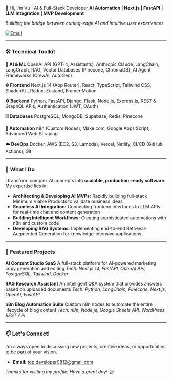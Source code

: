 👋 Hi, I'm Vu | AI & Full-Stack Developer
**AI Automation | Next.js | FastAPI | LLM Integration | MVP Development**

*Building the bridge between cutting-edge AI and intuitive user experiences*

[![Email](https://img.shields.io/badge/📧-Email-D14836)](mailto:top.developer0812@gmail.com)

---

### 🛠️ Technical Toolkit

**🤖 AI & ML**
OpenAI API (GPT-4, Assistants), Anthropic Claude, LangChain, LangGraph, RAG, Vector Databases (Pinecone, ChromaDB), AI Agent Frameworks (CrewAI, AutoGen)

**🌐 Frontend**
Next.js 14 (App Router), React, TypeScript, Tailwind CSS, Shadcn/UI, Redux, Zustand, Framer Motion

**⚙️ Backend**
Python, FastAPI, Django, Flask, Node.js, Express.js, REST & GraphQL APIs, Authentication (JWT, OAuth)

**🗄️ Databases**
PostgreSQL, MongoDB, Supabase, Redis, Pinecone

**🔄 Automation**
n8n (Custom Nodes), Make.com, Google Apps Script, Advanced Web Scraping

**☁️ DevOps**
Docker, AWS (EC2, S3, Lambda), Vercel, Netlify, CI/CD (GitHub Actions), Git

---

### 🚀 What I Do

I transform complex AI concepts into **scalable, production-ready software**. My expertise lies in:

- **Architecting & Developing AI MVPs:** Rapidly building full-stack Minimum Viable Products to validate business ideas
- **Seamless AI Integration:** Connecting frontend interfaces to LLM APIs for real-time chat and content generation
- **Building Intelligent Workflows:** Creating sophisticated automations with n8n and custom code
- **Developing RAG Systems:** Implementing end-to-end Retrieval-Augmented Generation for knowledge-intensive applications

---

### 📌 Featured Projects

**AI Content Studio SaaS**
A full-stack platform for AI-powered marketing copy generation and editing
*Tech: Next.js 14, FastAPI, OpenAI API, PostgreSQL, Tailwind, Docker*

**RAG Research Assistant**
An intelligent Q&A system that provides answers based on uploaded documents
*Tech: Python, LangChain, Pinecone, Next.js, OpenAI, FastAPI*

**n8n Blog Automation Suite**
Custom n8n nodes to automate the entire lifecycle of blog content
*Tech: n8n, Node.js, Google Sheets API, WordPress REST API*

---

### 📫 Let's Connect!

I'm always open to discussing new projects, creative ideas, or opportunities to be part of your vision.

- **Email:** [top.developer0812@gmail.com](mailto:top.developer0812@gmail.com)

*Thanks for visiting my profile! Have a great day! 😊*
